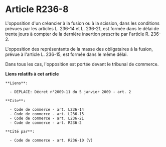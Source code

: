 # Article R236-8

L'opposition d'un créancier à la fusion ou à la scission, dans les conditions prévues par les articles L. 236-14 et L.
236-21, est formée dans le délai de trente jours à compter de la dernière insertion prescrite par l'article R. 236-2.

L'opposition des représentants de la masse des obligataires à la fusion, prévue à l'article L. 236-15, est formée dans le
même délai.

Dans tous les cas, l'opposition est portée devant le tribunal de commerce.

**Liens relatifs à cet article**

	**Liens**:

	  - DEPLACE: Décret n°2009-11 du 5 janvier 2009 - art. 2

	**Cite**:

	  - Code de commerce - art. L236-14
	  - Code de commerce - art. L236-15
	  - Code de commerce - art. L236-21
	  - Code de commerce - art. R236-2

	**Cité par**:

	  - Code de commerce - art. R236-10 (V)
